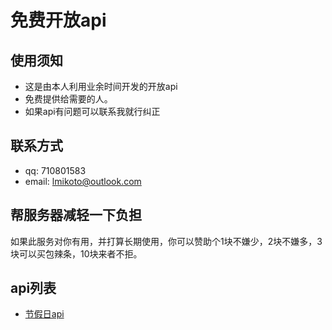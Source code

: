 # 免费开放api

## 使用须知
- 这是由本人利用业余时间开发的开放api
- 免费提供给需要的人。
- 如果api有问题可以联系我就行纠正

## 联系方式
- qq: 710801583
- email: lmikoto@outlook.com

## 帮服务器减轻一下负担
如果此服务对你有用，并打算长期使用，你可以赞助个1块不嫌少，2块不嫌多，3块可以买包辣条，10块来者不拒。






## api列表
- [节假日api](/doc/holiday.md)
